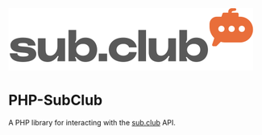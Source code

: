 <picture>
  <source media="(prefers-color-scheme: dark)" srcset="././assets/logo-dark.svg">
  <img alt="Sub.club" src="./assets/logo-light.svg">
</picture>

# PHP-SubClub

A PHP library for interacting with the [sub.club](https://sub.club) API.
